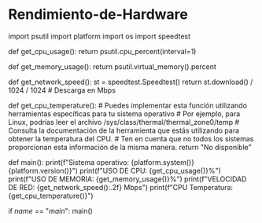 # Rendimiento-de-Hardware
import psutil
import platform
import os
import speedtest

def get_cpu_usage():
    return psutil.cpu_percent(interval=1)

def get_memory_usage():
    return psutil.virtual_memory().percent

def get_network_speed():
    st = speedtest.Speedtest()
    return st.download() / 1024 / 1024  # Descarga en Mbps

def get_cpu_temperature():
    # Puedes implementar esta función utilizando herramientas específicas para tu sistema operativo
    # Por ejemplo, para Linux, podrías leer el archivo /sys/class/thermal/thermal_zone0/temp
    # Consulta la documentación de la herramienta que estás utilizando para obtener la temperatura del CPU.
    # Ten en cuenta que no todos los sistemas proporcionan esta información de la misma manera.
    return "No disponible"

def main():
    print(f"Sistema operativo: {platform.system()} {platform.version()}")
    print(f"USO DE CPU: {get_cpu_usage()}%")
    print(f"USO DE MEMORIA: {get_memory_usage()}%")
    print(f"VELOCIDAD DE RED: {get_network_speed():.2f} Mbps")
    print(f"CPU Temperatura: {get_cpu_temperature()}")

if _name_ == "_main_":
    main()

